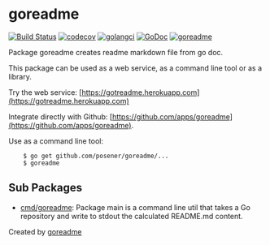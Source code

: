 # goreadme

[![Build Status](https://travis-ci.org/posener/goreadme.svg?branch=master)](https://travis-ci.org/posener/goreadme)
[![codecov](https://codecov.io/gh/posener/goreadme/branch/master/graph/badge.svg)](https://codecov.io/gh/posener/goreadme)
[![golangci](https://golangci.com/badges/github.com/posener/goreadme.svg)](https://golangci.com/r/github.com/posener/goreadme)
[![GoDoc](https://godoc.org/github.com/posener/goreadme?status.svg)](http://godoc.org/github.com/posener/goreadme)
[![goreadme](https://goreadme.herokuapp.com/badge/posener/goreadme.svg)](https://goreadme.herokuapp.com)


Package goreadme creates readme markdown file from go doc.

This package can be used as a web service, as a command line tool or as a library.

Try the web service: [https://gotreadme.herokuapp.com](https://gotreadme.herokuapp.com)

Integrate directly with Github: [https://github.com/apps/goreadme](https://github.com/apps/goreadme).

Use as a command line tool:

		$ go get github.com/posener/goreadme/...
		$ goreadme

## Sub Packages

* [cmd/goreadme](./cmd/goreadme): Package main is a command line util that takes a Go repository and write to stdout the calculated README.md content.

Created by [goreadme](https://github.com/apps/goreadme)
